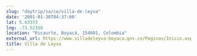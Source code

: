 ```yaml
---
slug: "daytrip/sa/co/villa-de-leyva"
date: '2001-01-30T04:37:00'
lat: 5.63373
lng: -73.52358
location: "Ricaurte, Boyacá, 154001, Colombia"
external_url: https://www.villadeleyva-boyaca.gov.co/Paginas/Inicio.aspx
title: Villa de Leyva
---
```



